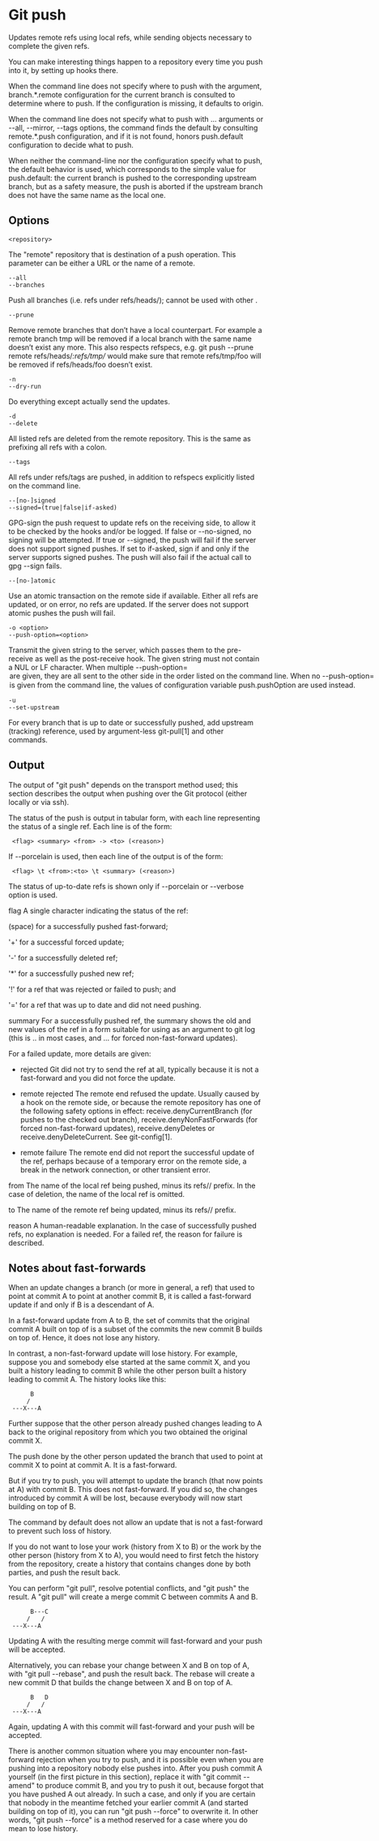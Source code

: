 # Git push

Updates remote refs using local refs, while sending objects necessary to complete the given refs.

You can make interesting things happen to a repository every time you push into it, by setting up hooks there.

When the command line does not specify where to push with the <repository> argument, branch.\*.remote configuration for the current branch is consulted to determine where to push. If the configuration is missing, it defaults to origin.

When the command line does not specify what to push with <refspec>... arguments or --all, --mirror, --tags options, the command finds the default <refspec> by consulting remote.\*.push configuration, and if it is not found, honors push.default configuration to decide what to push.

When neither the command-line nor the configuration specify what to push, the default behavior is used, which corresponds to the simple value for push.default: the current branch is pushed to the corresponding upstream branch, but as a safety measure, the push is aborted if the upstream branch does not have the same name as the local one.

## Options

```
<repository>
```

The "remote" repository that is destination of a push operation. This parameter can be either a URL or the name of a remote.

```
--all
--branches
```

Push all branches (i.e. refs under refs/heads/); cannot be used with other <refspec>.

```
--prune
```

Remove remote branches that don’t have a local counterpart. For example a remote branch tmp will be removed if a local branch with the same name doesn’t exist any more. This also respects refspecs, e.g. git push --prune remote refs/heads/_:refs/tmp/_ would make sure that remote refs/tmp/foo will be removed if refs/heads/foo doesn’t exist.

```
-n
--dry-run
```

Do everything except actually send the updates.

```
-d
--delete
```

All listed refs are deleted from the remote repository. This is the same as prefixing all refs with a colon.

```
--tags
```

All refs under refs/tags are pushed, in addition to refspecs explicitly listed on the command line.

```
--[no-]signed
--signed=(true|false|if-asked)
```

GPG-sign the push request to update refs on the receiving side, to allow it to be checked by the hooks and/or be logged. If false or --no-signed, no signing will be attempted. If true or --signed, the push will fail if the server does not support signed pushes. If set to if-asked, sign if and only if the server supports signed pushes. The push will also fail if the actual call to gpg --sign fails.

```
--[no-]atomic
```

Use an atomic transaction on the remote side if available. Either all refs are updated, or on error, no refs are updated. If the server does not support atomic pushes the push will fail.

```
-o <option>
--push-option=<option>
```

Transmit the given string to the server, which passes them to the pre-receive as well as the post-receive hook. The given string must not contain a NUL or LF character. When multiple --push-option=<option> are given, they are all sent to the other side in the order listed on the command line. When no --push-option=<option> is given from the command line, the values of configuration variable push.pushOption are used instead.

```
-u
--set-upstream
```

For every branch that is up to date or successfully pushed, add upstream (tracking) reference, used by argument-less git-pull[1] and other commands.

## Output

The output of "git push" depends on the transport method used; this section describes the output when pushing over the Git protocol (either locally or via ssh).

The status of the push is output in tabular form, with each line representing the status of a single ref. Each line is of the form:

```
 <flag> <summary> <from> -> <to> (<reason>)

```

If --porcelain is used, then each line of the output is of the form:

```
 <flag> \t <from>:<to> \t <summary> (<reason>)

```

The status of up-to-date refs is shown only if --porcelain or --verbose option is used.

flag
A single character indicating the status of the ref:

(space)
for a successfully pushed fast-forward;

'+'
for a successful forced update;

'-'
for a successfully deleted ref;

'\*'
for a successfully pushed new ref;

'!'
for a ref that was rejected or failed to push; and

'='
for a ref that was up to date and did not need pushing.

summary
For a successfully pushed ref, the summary shows the old and new values of the ref in a form suitable for using as an argument to git log (this is <old>..<new> in most cases, and <old>...<new> for forced non-fast-forward updates).

For a failed update, more details are given:

- rejected
  Git did not try to send the ref at all, typically because it is not a fast-forward and you did not force the update.

- remote rejected
  The remote end refused the update. Usually caused by a hook on the remote side, or because the remote repository has one of the following safety options in effect: receive.denyCurrentBranch (for pushes to the checked out branch), receive.denyNonFastForwards (for forced non-fast-forward updates), receive.denyDeletes or receive.denyDeleteCurrent. See git-config[1].

- remote failure
  The remote end did not report the successful update of the ref, perhaps because of a temporary error on the remote side, a break in the network connection, or other transient error.

from
The name of the local ref being pushed, minus its refs/<type>/ prefix. In the case of deletion, the name of the local ref is omitted.

to
The name of the remote ref being updated, minus its refs/<type>/ prefix.

reason
A human-readable explanation. In the case of successfully pushed refs, no explanation is needed. For a failed ref, the reason for failure is described.

## Notes about fast-forwards

When an update changes a branch (or more in general, a ref) that used to point at commit A to point at another commit B, it is called a fast-forward update if and only if B is a descendant of A.

In a fast-forward update from A to B, the set of commits that the original commit A built on top of is a subset of the commits the new commit B builds on top of. Hence, it does not lose any history.

In contrast, a non-fast-forward update will lose history. For example, suppose you and somebody else started at the same commit X, and you built a history leading to commit B while the other person built a history leading to commit A. The history looks like this:

```
      B
     /
 ---X---A
```

Further suppose that the other person already pushed changes leading to A back to the original repository from which you two obtained the original commit X.

The push done by the other person updated the branch that used to point at commit X to point at commit A. It is a fast-forward.

But if you try to push, you will attempt to update the branch (that now points at A) with commit B. This does not fast-forward. If you did so, the changes introduced by commit A will be lost, because everybody will now start building on top of B.

The command by default does not allow an update that is not a fast-forward to prevent such loss of history.

If you do not want to lose your work (history from X to B) or the work by the other person (history from X to A), you would need to first fetch the history from the repository, create a history that contains changes done by both parties, and push the result back.

You can perform "git pull", resolve potential conflicts, and "git push" the result. A "git pull" will create a merge commit C between commits A and B.

```
      B---C
     /   /
 ---X---A
```

Updating A with the resulting merge commit will fast-forward and your push will be accepted.

Alternatively, you can rebase your change between X and B on top of A, with "git pull --rebase", and push the result back. The rebase will create a new commit D that builds the change between X and B on top of A.

```
      B   D
     /   /
 ---X---A
```

Again, updating A with this commit will fast-forward and your push will be accepted.

There is another common situation where you may encounter non-fast-forward rejection when you try to push, and it is possible even when you are pushing into a repository nobody else pushes into. After you push commit A yourself (in the first picture in this section), replace it with "git commit --amend" to produce commit B, and you try to push it out, because forgot that you have pushed A out already. In such a case, and only if you are certain that nobody in the meantime fetched your earlier commit A (and started building on top of it), you can run "git push --force" to overwrite it. In other words, "git push --force" is a method reserved for a case where you do mean to lose history.
